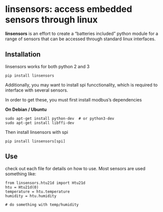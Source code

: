# linsensors: access embedded sensors through linux

**linsensors** is an effort to create a “batteries included” python module for a range of
sensors that can be accessed through standard linux interfaces.

## Installation
linsensors works for both python 2 and 3

```
pip install linsensors
```

Additionally, you may want to install spi funcctionality, which is required to interface with
several sensors.

In order to get these, you must first install modbus’s dependencies

**On Debian / Ubuntu**
```
sudo apt-get install python-dev  # or python3-dev
sudo apt-get install libffi-dev
```
Then install linsensors with spi
```
pip install linsensors[spi]
```

## Use
check out each file for details on how to use. Most sensors are used something like:

```
from linsensors.htu21d import Htu21d
htu = Htu21d(0)
temperature = htu.temperature
humidity = htu.humidity

# do something with temp/humidity
```

